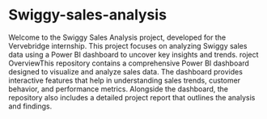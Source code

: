 # Swiggy-sales-analysis
Welcome to the Swiggy Sales Analysis project, developed for the Vervebridge internship. This project focuses on analyzing Swiggy sales data using a Power BI dashboard to uncover key insights and trends. roject OverviewThis repository contains a comprehensive Power BI dashboard designed to visualize and analyze sales data. The dashboard provides interactive features that help in understanding sales trends, customer behavior, and performance metrics. Alongside the dashboard, the repository also includes a detailed project report that outlines the analysis and findings.
